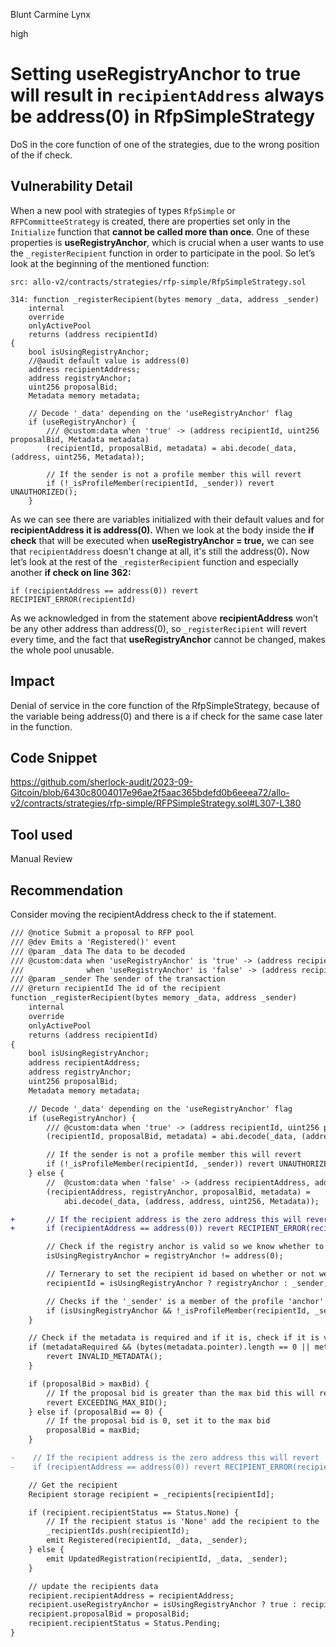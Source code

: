 Blunt Carmine Lynx

high

# Setting useRegistryAnchor to true will result in `recipientAddress` always be address(0) in RfpSimpleStrategy

DoS in the core function of one of the strategies, due to the wrong position of the if check.

## Vulnerability Detail

When a new pool with strategies of types `RfpSimple` or `RFPCommitteeStrategy` is created, there are properties set only in the `Initialize` function that **cannot be called more than once**. One of these properties is **useRegistryAnchor**, which is crucial when a user wants to use the `_registerRecipient` function in order to participate in the pool. So let’s look at the beginning of the mentioned function: 

```solidity
src: allo-v2/contracts/strategies/rfp-simple/RfpSimpleStrategy.sol

314: function _registerRecipient(bytes memory _data, address _sender)
	internal
	override
	onlyActivePool
	returns (address recipientId)
{
	bool isUsingRegistryAnchor;
	//@audit default value is address(0)
	address recipientAddress;
	address registryAnchor;
	uint256 proposalBid;
	Metadata memory metadata;

	// Decode '_data' depending on the 'useRegistryAnchor' flag
	if (useRegistryAnchor) {
	    /// @custom:data when 'true' -> (address recipientId, uint256 proposalBid, Metadata metadata)
	    (recipientId, proposalBid, metadata) = abi.decode(_data, (address, uint256, Metadata));
	
	    // If the sender is not a profile member this will revert
	    if (!_isProfileMember(recipientId, _sender)) revert UNAUTHORIZED();
	}

```

As we can see there are variables initialized with their default values and for **recipientAddress it is address(0).** When we look at the body inside the **if check** that will be executed when **useRegistryAnchor = true,** we can see that `recipientAddress` doesn't change at all, it's still the address(0)**.** Now let’s look at the rest of the `_registerRecipient` function and especially another **if check on line 362:** 

```solidity
if (recipientAddress == address(0)) revert RECIPIENT_ERROR(recipientId)
```

As we acknowledged in from the statement above **recipientAddress** won’t be any other address than address(0), so `_registerRecipient` will revert every time, and the fact that **useRegistryAnchor** cannot be changed, makes the whole pool unusable.

## Impact

Denial of service in the core function of the RfpSimpleStrategy, because of the variable being address(0) and there is a if check for the same case later in the function.

## Code Snippet

https://github.com/sherlock-audit/2023-09-Gitcoin/blob/6430c8004017e96ae2f5aac365bdefd0b6eeea72/allo-v2/contracts/strategies/rfp-simple/RFPSimpleStrategy.sol#L307-L380

## Tool used

Manual Review

## Recommendation

Consider moving the recipientAddress check to the if statement.

```diff
/// @notice Submit a proposal to RFP pool
/// @dev Emits a 'Registered()' event
/// @param _data The data to be decoded
/// @custom:data when 'useRegistryAnchor' is 'true' -> (address recipientId, uint256 proposalBid, Metadata metadata)
///              when 'useRegistryAnchor' is 'false' -> (address recipientAddress, address registryAnchor, uint256 proposalBid, Metadata metadata)
/// @param _sender The sender of the transaction
/// @return recipientId The id of the recipient
function _registerRecipient(bytes memory _data, address _sender)
    internal
    override
    onlyActivePool
    returns (address recipientId)
{
    bool isUsingRegistryAnchor;
    address recipientAddress;
    address registryAnchor;
    uint256 proposalBid;
    Metadata memory metadata;

    // Decode '_data' depending on the 'useRegistryAnchor' flag
    if (useRegistryAnchor) {
        /// @custom:data when 'true' -> (address recipientId, uint256 proposalBid, Metadata metadata)
        (recipientId, proposalBid, metadata) = abi.decode(_data, (address, uint256, Metadata));

        // If the sender is not a profile member this will revert
        if (!_isProfileMember(recipientId, _sender)) revert UNAUTHORIZED();
    } else {
        //  @custom:data when 'false' -> (address recipientAddress, address registryAnchor, uint256 proposalBid, Metadata metadata)
        (recipientAddress, registryAnchor, proposalBid, metadata) =
            abi.decode(_data, (address, address, uint256, Metadata));

+       // If the recipient address is the zero address this will revert
+       if (recipientAddress == address(0)) revert RECIPIENT_ERROR(recipientId);

        // Check if the registry anchor is valid so we know whether to use it or not
        isUsingRegistryAnchor = registryAnchor != address(0);

        // Ternerary to set the recipient id based on whether or not we are using the 'registryAnchor' or '_sender'
        recipientId = isUsingRegistryAnchor ? registryAnchor : _sender;

        // Checks if the '_sender' is a member of the profile 'anchor' being used and reverts if not
        if (isUsingRegistryAnchor && !_isProfileMember(recipientId, _sender)) revert UNAUTHORIZED();
    }

    // Check if the metadata is required and if it is, check if it is valid, otherwise revert
    if (metadataRequired && (bytes(metadata.pointer).length == 0 || metadata.protocol == 0)) {
        revert INVALID_METADATA();
    }

    if (proposalBid > maxBid) {
        // If the proposal bid is greater than the max bid this will revert
        revert EXCEEDING_MAX_BID();
    } else if (proposalBid == 0) {
        // If the proposal bid is 0, set it to the max bid
        proposalBid = maxBid;
    }

-    // If the recipient address is the zero address this will revert
-    if (recipientAddress == address(0)) revert RECIPIENT_ERROR(recipientId);

    // Get the recipient
    Recipient storage recipient = _recipients[recipientId];

    if (recipient.recipientStatus == Status.None) {
        // If the recipient status is 'None' add the recipient to the '_recipientIds' array
        _recipientIds.push(recipientId);
        emit Registered(recipientId, _data, _sender);
    } else {
        emit UpdatedRegistration(recipientId, _data, _sender);
    }

    // update the recipients data
    recipient.recipientAddress = recipientAddress;
    recipient.useRegistryAnchor = isUsingRegistryAnchor ? true : recipient.useRegistryAnchor;
    recipient.proposalBid = proposalBid;
    recipient.recipientStatus = Status.Pending;
}
```